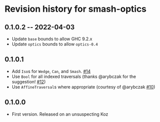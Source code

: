# Revision history for smash-optics

## 0.1.0.2 -- 2022-04-03

* Update `base` bounds to allow GHC 9.2.x
* Update `optics` bounds to allow `optics-0.4`

## 0.1.0.1

* Add `Iso`s for `Wedge`, `Can`, and `Smash`. [#14](https://github.com/emilypi/smash/pull/14)
* Use `Bool` for all indexed traversals (thanks @arybczak for the suggestion! [#12](https://github.com/emilypi/smash/pull/12))
* Use `AffineTraversal`s where appropriate (courtesy of @arybczak [#10](https://github.com/emilypi/smash/pull/10))

## 0.1.0.0

* First version. Released on an unsuspecting Koz
